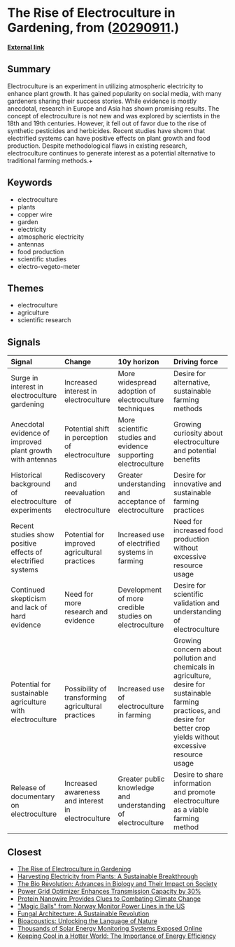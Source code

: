 # __The Rise of Electroculture in Gardening__, from ([20290911](https://kghosh.substack.com/p/20290911).)

__[External link](https://www.washingtonpost.com/home/2023/08/30/gardening-electroculture-explained/)__



## Summary

Electroculture is an experiment in utilizing atmospheric electricity to enhance plant growth. It has gained popularity on social media, with many gardeners sharing their success stories. While evidence is mostly anecdotal, research in Europe and Asia has shown promising results. The concept of electroculture is not new and was explored by scientists in the 18th and 19th centuries. However, it fell out of favor due to the rise of synthetic pesticides and herbicides. Recent studies have shown that electrified systems can have positive effects on plant growth and food production. Despite methodological flaws in existing research, electroculture continues to generate interest as a potential alternative to traditional farming methods.+

## Keywords

* electroculture
* plants
* copper wire
* garden
* electricity
* atmospheric electricity
* antennas
* food production
* scientific studies
* electro-vegeto-meter

## Themes

* electroculture
* agriculture
* scientific research

## Signals

| Signal                                                      | Change                                             | 10y horizon                                                    | Driving force                                                                                                                                                              |
|:------------------------------------------------------------|:---------------------------------------------------|:---------------------------------------------------------------|:---------------------------------------------------------------------------------------------------------------------------------------------------------------------------|
| Surge in interest in electroculture gardening               | Increased interest in electroculture               | More widespread adoption of electroculture techniques          | Desire for alternative, sustainable farming methods                                                                                                                        |
| Anecdotal evidence of improved plant growth with antennas   | Potential shift in perception of electroculture    | More scientific studies and evidence supporting electroculture | Growing curiosity about electroculture and potential benefits                                                                                                              |
| Historical background of electroculture experiments         | Rediscovery and reevaluation of electroculture     | Greater understanding and acceptance of electroculture         | Desire for innovative and sustainable farming practices                                                                                                                    |
| Recent studies show positive effects of electrified systems | Potential for improved agricultural practices      | Increased use of electrified systems in farming                | Need for increased food production without excessive resource usage                                                                                                        |
| Continued skepticism and lack of hard evidence              | Need for more research and evidence                | Development of more credible studies on electroculture         | Desire for scientific validation and understanding of electroculture                                                                                                       |
| Potential for sustainable agriculture with electroculture   | Possibility of transforming agricultural practices | Increased use of electroculture in farming                     | Growing concern about pollution and chemicals in agriculture, desire for sustainable farming practices, and desire for better crop yields without excessive resource usage |
| Release of documentary on electroculture                    | Increased awareness and interest in electroculture | Greater public knowledge and understanding of electroculture   | Desire to share information and promote electroculture as a viable farming method                                                                                          |

## Closest

* [The Rise of Electroculture in Gardening](257c9d336364e061c817ec77db9e78f6)
* [Harvesting Electricity from Plants: A Sustainable Breakthrough](b84bf2742e851da35bfd23220e697b3c)
* [The Bio Revolution: Advances in Biology and Their Impact on Society](62a5bae52266a680c6a13bd3ef8dc48c)
* [Power Grid Optimizer Enhances Transmission Capacity by 30%](ac1dca3c524bdd7aa99f29fd255c7c41)
* [Protein Nanowire Provides Clues to Combating Climate Change](b9bff2b9003a2ceb046c598703e0c939)
* ["Magic Balls" from Norway Monitor Power Lines in the US](5f6b61cf3188966409a86606c4fb6134)
* [Fungal Architecture: A Sustainable Revolution](944bbef81a6e19bc84f824a09fdece39)
* [Bioacoustics: Unlocking the Language of Nature](db2690cf7530366ddf6f9606b830f782)
* [Thousands of Solar Energy Monitoring Systems Exposed Online](3ac657f7b32d24bb43bddca058e2db25)
* [Keeping Cool in a Hotter World: The Importance of Energy Efficiency](0ca38b65b97d6235d3b3dbb3efdb0c21)